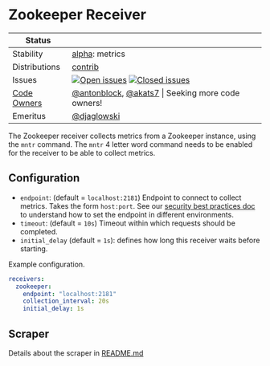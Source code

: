# Zookeeper Receiver

<!-- status autogenerated section -->
| Status        |           |
| ------------- |-----------|
| Stability     | [alpha]: metrics   |
| Distributions | [contrib] |
| Issues        | [![Open issues](https://img.shields.io/github/issues-search/open-telemetry/opentelemetry-collector-contrib?query=is%3Aissue%20is%3Aopen%20label%3Areceiver%2Fzookeeper%20&label=open&color=orange&logo=opentelemetry)](https://github.com/open-telemetry/opentelemetry-collector-contrib/issues?q=is%3Aopen+is%3Aissue+label%3Areceiver%2Fzookeeper) [![Closed issues](https://img.shields.io/github/issues-search/open-telemetry/opentelemetry-collector-contrib?query=is%3Aissue%20is%3Aclosed%20label%3Areceiver%2Fzookeeper%20&label=closed&color=blue&logo=opentelemetry)](https://github.com/open-telemetry/opentelemetry-collector-contrib/issues?q=is%3Aclosed+is%3Aissue+label%3Areceiver%2Fzookeeper) |
| [Code Owners](https://github.com/open-telemetry/opentelemetry-collector-contrib/blob/main/CONTRIBUTING.md#becoming-a-code-owner)    | [@antonblock](https://www.github.com/antonblock), [@akats7](https://www.github.com/akats7) \| Seeking more code owners! |
| Emeritus      | [@djaglowski](https://www.github.com/djaglowski) |

[alpha]: https://github.com/open-telemetry/opentelemetry-collector/blob/main/docs/component-stability.md#alpha
[contrib]: https://github.com/open-telemetry/opentelemetry-collector-releases/tree/main/distributions/otelcol-contrib
<!-- end autogenerated section -->

The Zookeeper receiver collects metrics from a Zookeeper instance, using the `mntr` command. The `mntr` 4 letter word command needs
to be enabled for the receiver to be able to collect metrics.

## Configuration

- `endpoint`: (default = `localhost:2181`) Endpoint to connect to collect metrics. Takes the form `host:port`. See our [security best practices doc](https://opentelemetry.io/docs/security/config-best-practices/#protect-against-denial-of-service-attacks) to understand how to set the endpoint in different environments.
- `timeout`: (default = `10s`) Timeout within which requests should be completed.
- `initial_delay` (default = `1s`): defines how long this receiver waits before starting.

Example configuration.

```yaml
receivers:
  zookeeper:
    endpoint: "localhost:2181"
    collection_interval: 20s
    initial_delay: 1s
```

## Scraper

Details about the scraper in [README.md](../../scraper/zookeeperscraper/README.md)
